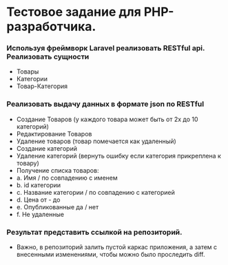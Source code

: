 # Тестовое задание для PHP-разработчика.
 
### Используя фреймворк Laravel реализовать RESTful api. Реализовать сущности
- Товары 
- Категории 
- Товар-Категория

### Реализовать выдачу данных в формате json по RESTful
- Создание Товаров (у каждого товара может быть от 2х до 10 категорий)
- Редактирование Товаров
- Удаление товаров (товар помечается как удаленный)
- Создание категорий
- Удаление категорий (вернуть ошибку если категория прикреплена к товару)
- Получение списка товаров: 
 - a. Имя / по совпадению с  именем
 - b. id категории
 - c. Название категории  / по совпадению с  категорией 
 - d. Цена от - до
 - e. Опубликованные да / нет
 - f. Не удаленные
 
### Результат представить ссылкой на репозиторий.
* Важно, в репозиторий залить пустой каркас приложения, а затем с внесенными изменениями, чтобы можно было проследить diff.
